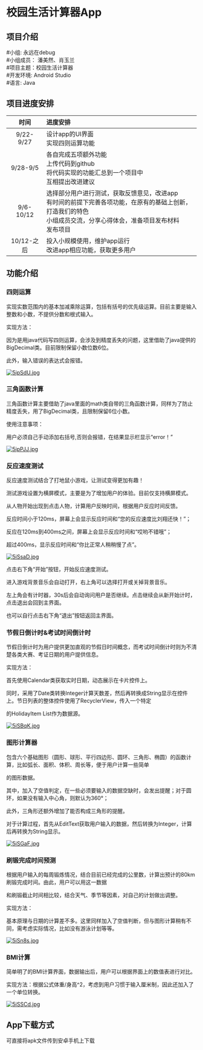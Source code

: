 # 校园生活计算器App

## 项目介绍
#小组: 永远在debug</br>
#小组成员： 潘美然、肖玉兰</br>
#项目主题：校园生活计算器</br>
#开发环境: Android Studio</br>
#语言: Java

## 项目进度安排
|  时间   |进度安排|
| :----: | :---- |
| 9/22-9/27 |设计app的UI界面</br>实现四则运算功能|
| 9/28-9/5 | 各自完成五项额外功能</br>上传代码到github</br>将代码实现的功能汇总到一个项目中</br>互相提出改进建议|
| 9/6-10/12 |选择部分用户进行测试，获取反馈意见，改进app</br>有时间的前提下完善各项功能，在原有的基础上创新，打造我们的特色</br>小组成员交流，分享心得体会，准备项目发布材料</br>发布项目|
| 10/12-之后 |投入小规模使用，维护app运行</br>改进app相应功能，获取更多用户|

## 功能介绍

### 四则运算

实现实数范围内的基本加减乘除运算，包括有括号的优先级运算。目前主要是输入整数和小数，不提供分数和根式输入。  

实现方法：  

因为是用java代码写四则运算，会涉及到精度丢失的问题，这里借助了java提供的BigDecimal类。目前限制保留小数位数6位。  

此外，输入错误的表达式会报错。  

[![5ipSdU.jpg](https://z3.ax1x.com/2021/10/08/5ipSdU.jpg)](https://imgtu.com/i/5ipSdU)

### 三角函数计算

三角函数计算主要借助了java里面的math类自带的三角函数计算，同样为了防止精度丢失，用了BigDecimal类，且限制保留6位小数。  

使用注意事项：  

用户必须自己手动添加右括号,否则会报错，在结果显示栏显示“error！”  

[![5ipPJJ.jpg](https://z3.ax1x.com/2021/10/08/5ipPJJ.jpg)](https://imgtu.com/i/5ipPJJ)

### 反应速度测试

反应速度测试结合了打地鼠小游戏，让测试变得更加有趣！  

测试游戏设置为横屏模式，主要是为了增加用户的体验。目前仅支持横屏模式。  

从人物开始出现到点击人物，计算用户反映时间，根据用户反应时间反馈。  

反应时间小于120ms，屏幕上会显示反应时间和“您的反应速度比刘翔还快！”； 

反应在120ms到400ms之间，屏幕上会显示反应时间和“哎哟不错哦”；

超过400ms，显示反应时间和“你比正常人稍稍慢了点”。  

[![5iSsaD.jpg](https://z3.ax1x.com/2021/10/08/5iSsaD.jpg)](https://imgtu.com/i/5iSsaD)

点击右下角“开始”按钮，开始反应速度测试。  

进入游戏背景音乐会自动打开，右上角可以选择打开或关掉背景音乐。  

左上角会有计时器，30s后会自动询问用户是否继续。点击继续会从新开始计时，点击退出会回到主界面。  

也可以自行点击右下角“退出”按钮返回主界面。 

### 节假日倒计时&考试时间倒计时

节假日倒计时为用户提供更加直观的节假日时间概念，而考试时间倒计时则为不清楚各类大赛、考证日期的用户提供信息。  

实现方法：  

首先使用Calendar类获取实时日期，动态展示在卡片控件上。  

同时，采用了Date类转换Integer计算天数差，然后再转换成String显示在控件上。节日列表的整体控件使用了RecyclerView，传入一个特定  

的HolidayItem List作为数据源。

[![5iSBqK.jpg](https://z3.ax1x.com/2021/10/08/5iSBqK.jpg)](https://imgtu.com/i/5iSBqK)

### 图形计算器
包含六个基础图形（圆形、球形、平行四边形、圆环、三角形、椭圆）的函数计算，比如弧长、面积、体积、周长等，便于用户计算一些简单  

的图形数据。  

其中，加入了空值判定，在一些必须要输入的数据空缺时，会发出提醒；对于圆环，如果没有输入中心角，则默认为360°；  

此外，三角形还额外增加了能否构成三角形的提醒。  

对于计算过程，首先从EditText获取用户输入的数据，然后转换为Integer，计算后再转换为String显示。

[![5iSGaF.jpg](https://z3.ax1x.com/2021/10/08/5iSGaF.jpg)](https://imgtu.com/i/5iSGaF)

### 刷锻完成时间预测
根据用户输入的每周锻炼情况，结合目前已经完成的公里数，计算出预计的80km刷锻完成时间。由此，用户可以用这一数据  

和刷锻截止时间相比较，结合天气、季节等因素，对自己的计划做出调整。  

实现方法：  

基本原理与日期的计算差不多。这里同样加入了空值判断，但与图形计算稍有不同，需考虑实际情况，比如没有游泳计划等等。  

[![5iSn8s.jpg](https://z3.ax1x.com/2021/10/08/5iSn8s.jpg)](https://imgtu.com/i/5iSn8s)

### BMI计算

简单明了的BMI计算界面，数据输出后，用户可以根据界面上的数值表进行对比。  

实现方法：根据公式体重/身高^2，考虑到用户习惯于输入厘米制，因此还加入了一个单位转换。

[![5iSSCd.jpg](https://z3.ax1x.com/2021/10/08/5iSSCd.jpg)](https://imgtu.com/i/5iSSCd)

## App下载方式

可直接将apk文件传到安卓手机上下载
